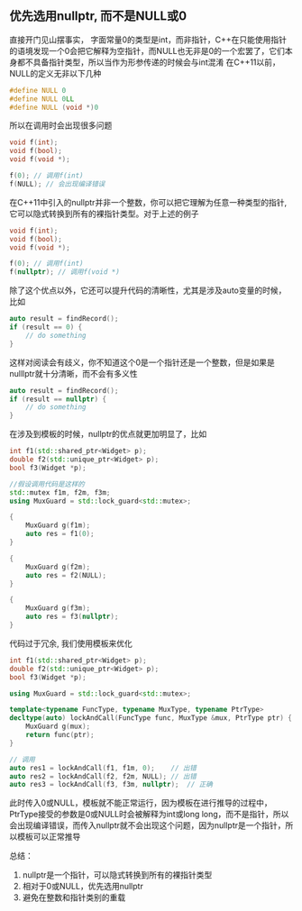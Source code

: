 ## 优先选用nullptr, 而不是NULL或0

直接开门见山摆事实， 字面常量0的类型是int，而非指针，C++在只能使用指针的语境发现一个0会把它解释为空指针，而NULL也无非是0的一个宏罢了，它们本身都不具备指针类型，所以当作为形参传递的时候会与int混淆
在C++11以前，NULL的定义无非以下几种
```cpp
#define NULL 0
#define NULL 0LL
#define NULL (void *)0
```
所以在调用时会出现很多问题

```cpp
void f(int);
void f(bool);
void f(void *);

f(0); // 调用f(int)
f(NULL); // 会出现编译错误
```
在C++11中引入的nullptr并非一个整数，你可以把它理解为任意一种类型的指针, 它可以隐式转换到所有的裸指针类型。对于上述的例子
```cpp
void f(int);
void f(bool);
void f(void *);

f(0); // 调用f(int)
f(nullptr); // 调用f(void *)
```

除了这个优点以外，它还可以提升代码的清晰性，尤其是涉及auto变量的时候，比如
```cpp
auto result = findRecord();
if (result == 0) {
	// do something
}
```
这样对阅读会有歧义，你不知道这个0是一个指针还是一个整数，但是如果是nulllptr就十分清晰，而不会有多义性
```cpp
auto result = findRecord();
if (result == nullptr) {
	// do something
}
```

在涉及到模板的时候，nullptr的优点就更加明显了，比如
```cpp
int f1(std::shared_ptr<Widget> p);
double f2(std::unique_ptr<Widget> p);
bool f3(Widget *p);

//假设调用代码是这样的
std::mutex f1m, f2m, f3m;
using MuxGuard = std::lock_guard<std::mutex>;

{
	MuxGuard g(f1m);
	auto res = f1(0);
}

{
	MuxGuard g(f2m);
	auto res = f2(NULL);
}

{
	MuxGuard g(f3m);
	auto res = f3(nullptr);
}
```
代码过于冗余, 我们使用模板来优化
```cpp
int f1(std::shared_ptr<Widget> p);
double f2(std::unique_ptr<Widget> p);
bool f3(Widget *p);

using MuxGuard = std::lock_guard<std::mutex>;

template<typename FuncType, typename MuxType, typename PtrType>
decltype(auto) lockAndCall(FuncType func, MuxType &mux, PtrType ptr) {
	MuxGuard g(mux);
	return func(ptr);
}

// 调用
auto res1 = lockAndCall(f1, f1m, 0);	// 出错
auto res2 = lockAndCall(f2, f2m, NULL);	// 出错
auto res3 = lockAndCall(f3, f3m, nullptr);	// 正确
```
此时传入0或NULL，模板就不能正常运行，因为模板在进行推导的过程中，PtrType接受的参数是0或NULL时会被解释为int或long long，而不是指针，所以会出现编译错误，而传入nullptr就不会出现这个问题，因为nullptr是一个指针，所以模板可以正常推导

总结：
1. nullptr是一个指针，可以隐式转换到所有的裸指针类型
2. 相对于0或NULL，优先选用nullptr
3. 避免在整数和指针类别的重载
